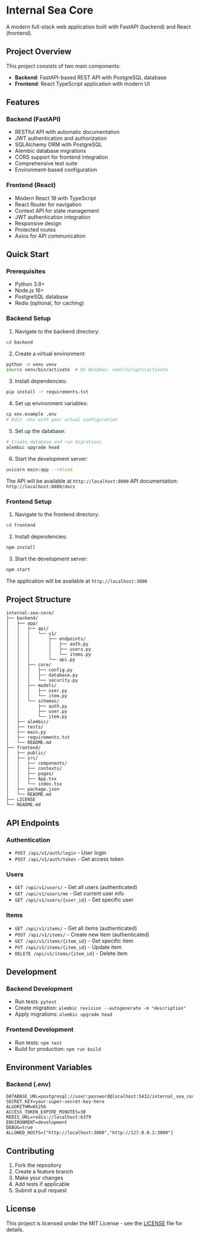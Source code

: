 # Internal Sea Core

A modern full-stack web application built with FastAPI (backend) and React (frontend).

## Project Overview

This project consists of two main components:
- **Backend**: FastAPI-based REST API with PostgreSQL database
- **Frontend**: React TypeScript application with modern UI

## Features

### Backend (FastAPI)
- RESTful API with automatic documentation
- JWT authentication and authorization
- SQLAlchemy ORM with PostgreSQL
- Alembic database migrations
- CORS support for frontend integration
- Comprehensive test suite
- Environment-based configuration

### Frontend (React)
- Modern React 18 with TypeScript
- React Router for navigation
- Context API for state management
- JWT authentication integration
- Responsive design
- Protected routes
- Axios for API communication

## Quick Start

### Prerequisites
- Python 3.8+
- Node.js 16+
- PostgreSQL database
- Redis (optional, for caching)

### Backend Setup

1. Navigate to the backend directory:
```bash
cd backend
```

2. Create a virtual environment:
```bash
python -m venv venv
source venv/bin/activate  # On Windows: venv\Scripts\activate
```

3. Install dependencies:
```bash
pip install -r requirements.txt
```

4. Set up environment variables:
```bash
cp env.example .env
# Edit .env with your actual configuration
```

5. Set up the database:
```bash
# Create database and run migrations
alembic upgrade head
```

6. Start the development server:
```bash
uvicorn main:app --reload
```

The API will be available at `http://localhost:8000`
API documentation: `http://localhost:8000/docs`

### Frontend Setup

1. Navigate to the frontend directory:
```bash
cd frontend
```

2. Install dependencies:
```bash
npm install
```

3. Start the development server:
```bash
npm start
```

The application will be available at `http://localhost:3000`

## Project Structure

```
internal-sea-core/
├── backend/
│   ├── app/
│   │   ├── api/
│   │   │   └── v1/
│   │   │       ├── endpoints/
│   │   │       │   ├── auth.py
│   │   │       │   ├── users.py
│   │   │       │   └── items.py
│   │   │       └── api.py
│   │   ├── core/
│   │   │   ├── config.py
│   │   │   ├── database.py
│   │   │   └── security.py
│   │   ├── models/
│   │   │   ├── user.py
│   │   │   └── item.py
│   │   └── schemas/
│   │       ├── auth.py
│   │       ├── user.py
│   │       └── item.py
│   ├── alembic/
│   ├── tests/
│   ├── main.py
│   ├── requirements.txt
│   └── README.md
├── frontend/
│   ├── public/
│   ├── src/
│   │   ├── components/
│   │   ├── contexts/
│   │   ├── pages/
│   │   ├── App.tsx
│   │   └── index.tsx
│   ├── package.json
│   └── README.md
├── LICENSE
└── README.md
```

## API Endpoints

### Authentication
- `POST /api/v1/auth/login` - User login
- `POST /api/v1/auth/token` - Get access token

### Users
- `GET /api/v1/users/` - Get all users (authenticated)
- `GET /api/v1/users/me` - Get current user info
- `GET /api/v1/users/{user_id}` - Get specific user

### Items
- `GET /api/v1/items/` - Get all items (authenticated)
- `POST /api/v1/items/` - Create new item (authenticated)
- `GET /api/v1/items/{item_id}` - Get specific item
- `PUT /api/v1/items/{item_id}` - Update item
- `DELETE /api/v1/items/{item_id}` - Delete item

## Development

### Backend Development
- Run tests: `pytest`
- Create migration: `alembic revision --autogenerate -m "description"`
- Apply migrations: `alembic upgrade head`

### Frontend Development
- Run tests: `npm test`
- Build for production: `npm run build`

## Environment Variables

### Backend (.env)
```
DATABASE_URL=postgresql://user:password@localhost:5432/internal_sea_core
SECRET_KEY=your-super-secret-key-here
ALGORITHM=HS256
ACCESS_TOKEN_EXPIRE_MINUTES=30
REDIS_URL=redis://localhost:6379
ENVIRONMENT=development
DEBUG=true
ALLOWED_HOSTS=["http://localhost:3000","http://127.0.0.1:3000"]
```

## Contributing

1. Fork the repository
2. Create a feature branch
3. Make your changes
4. Add tests if applicable
5. Submit a pull request

## License

This project is licensed under the MIT License - see the [LICENSE](LICENSE) file for details.
